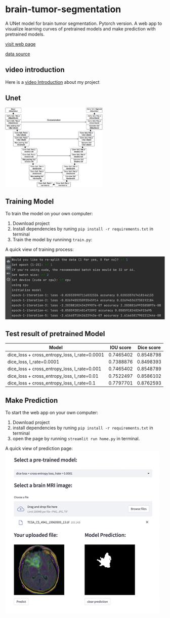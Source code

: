 # brain-tumor-segmentation
A UNet model for brain tumor segmentation. Pytorch version. 
A web app to visualize learning curves of pretrained models and make prediction with pretrained models.

<a href="https://hua2980-brain-tumor-segmentation-home-0fuyzc.streamlit.app">visit web page<a>
 
<a href="https://www.kaggle.com/datasets/mateuszbuda/lgg-mri-segmentation">data source<a>

## video introduction
Here is a <a href="https://www.youtube.com/watch?v=JOVjGr18WJA">video Introduction<a> about my project

## Unet

<img src="data/data_analysis/unet_brain_mri.png" style="zoom:30%;"  alt=""/>


## Training Model

 To train the model on your own computer:
1. Download project
2. Install dependencies by runing `pip install -r requirements.txt` in terminal 
3. Train the model by runninng `train.py`:

A quick view of training process:
 
<img src="data/data_analysis/training process.png" style="zoom:80%" alt=""/>

## Test result of pretrained Model
| Model                                         | IOU score | Dice score |
|-----------------------------------------------|-----------|------------|
| dice_loss + cross_entropy_loss, l_rate=0.0001 | 0.7465402 | 0.8548798  |
| dice_loss, l_rate=0.0001                      | 0.7388876 | 0.8498393  |
| dice_loss + cross_entropy_loss, l_rate=0.001  | 0.7465402 | 0.8548789  |
| dice_loss + cross_entropy_loss, l_rate=0.01   | 0.7522497 | 0.8586102  |
| dice_loss + cross_entropy_loss, l_rate=0.1    | 0.7797701 | 0.8762593  |


## Make Prediction

To start the web app on your own computer:
1. Download project
2. install dependencies by runing `pip install -r requirements.txt` in terminal 
3. open the page by running `streamlit run home.py` in terminal.

A quick view of prediction page:
<img src="data/data_analysis/prediction page.png" style="zoom:50%"/>
